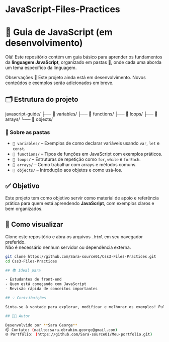 # JavaScript-Files-Practices
# 📘 Guia de JavaScript (em desenvolvimento)
Olá! Este repositório contém um guia básico para aprender os fundamentos da **linguagem JavaScript**, organizado em pastas 📂, onde cada uma aborda um tema específico da linguagem.

Observações
🚧 Este projeto ainda está em desenvolvimento. Novos conteúdos e exemplos serão adicionados em breve.

## 🗂️ Estrutura do projeto

javascript-guide/
├── 📁 variables/
├── 📁 functions/
├── 📁 loops/
├── 📁 arrays/
└── 📁 objects/


### 📂 Sobre as pastas

- `📁 variables/` – Exemplos de como declarar variáveis usando `var`, `let` e `const`.
- `📁 functions/` – Tipos de funções em JavaScript com exemplos práticos.
- `📁 loops/` – Estruturas de repetição como `for`, `while` e `forEach`.
- `📁 arrays/` – Como trabalhar com arrays e métodos comuns.
- `📁 objects/` – Introdução aos objetos e como usá-los.

## ✅ Objetivo

Este projeto tem como objetivo servir como material de apoio e referência prática para quem está aprendendo **JavaScript**, com exemplos claros e bem organizados.

## 🚀 Como visualizar

Clone este repositório e abra os arquivos `.html` em seu navegador preferido.  
Não é necessário nenhum servidor ou dependência externa.

```bash
git clone https://github.com/Sara-source01/Css3-Files-Practices.git
cd Css3-Files-Practices

## 📚 Ideal para

- Estudantes de front-end  
- Quem está começando com JavaScript  
- Revisão rápida de conceitos importantes

## 💡 Contribuições

Sinta-se à vontade para explorar, modificar e melhorar os exemplos! Pull Requests são bem-vindos. 🙌

## 🧑‍💻 Autor

Desenvolvido por **Sara George**  
📫 Contato: (mailto:sara.ebrahim.george@gmail.com)  
🌐 Portfólio: (https://github.com/Sara-source01/Meu-portfolio.git)
